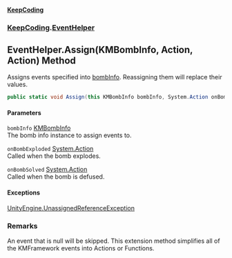 #### [KeepCoding](index.md 'index')
### [KeepCoding](KeepCoding.md 'KeepCoding').[EventHelper](KeepCoding_EventHelper.md 'KeepCoding.EventHelper')
## EventHelper.Assign(KMBombInfo, Action, Action) Method
Assigns events specified into [bombInfo](KeepCoding_EventHelper_Assign(KMBombInfo_System_Action_System_Action).md#KeepCoding_EventHelper_Assign(KMBombInfo_System_Action_System_Action)_bombInfo 'KeepCoding.EventHelper.Assign(KMBombInfo, System.Action, System.Action).bombInfo'). Reassigning them will replace their values.  
```csharp
public static void Assign(this KMBombInfo bombInfo, System.Action onBombExploded=null, System.Action onBombSolved=null);
```
#### Parameters
<a name='KeepCoding_EventHelper_Assign(KMBombInfo_System_Action_System_Action)_bombInfo'></a>
`bombInfo` [KMBombInfo](https://docs.microsoft.com/en-us/dotnet/api/KMBombInfo 'KMBombInfo')  
The bomb info instance to assign events to.
  
<a name='KeepCoding_EventHelper_Assign(KMBombInfo_System_Action_System_Action)_onBombExploded'></a>
`onBombExploded` [System.Action](https://docs.microsoft.com/en-us/dotnet/api/System.Action 'System.Action')  
Called when the bomb explodes.
  
<a name='KeepCoding_EventHelper_Assign(KMBombInfo_System_Action_System_Action)_onBombSolved'></a>
`onBombSolved` [System.Action](https://docs.microsoft.com/en-us/dotnet/api/System.Action 'System.Action')  
Called when the bomb is defused.
  
#### Exceptions
[UnityEngine.UnassignedReferenceException](https://docs.microsoft.com/en-us/dotnet/api/UnityEngine.UnassignedReferenceException 'UnityEngine.UnassignedReferenceException')  
### Remarks
An event that is null will be skipped. This extension method simplifies all of the KMFramework events into Actions or Functions.  
